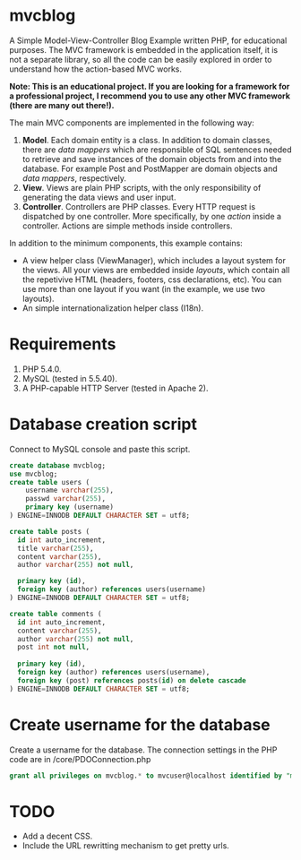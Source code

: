 mvcblog
=======

A Simple Model-View-Controller Blog Example written PHP, for educational purposes. The MVC framework is embedded in the application itself, it is not a separate library, so all the code can be easily explored in order to understand how the action-based MVC works.

**Note: This is an educational project. If you are looking for a framework for a professional project, I recommend you to use any other MVC framework (there are many out there!).**

The main MVC components are implemented in the following way:

1. **Model**. Each domain entity is a class. In addition to domain classes, there are _data mappers_ which are responsible of SQL sentences needed to retrieve and save instances of the domain objects from and into the database. For example Post and PostMapper are domain objects and _data mappers_, respectively.
2. **View**. Views are plain PHP scripts, with the only responsibility of generating the data views and user input.
3. **Controller**. Controllers are PHP classes. Every HTTP request is dispatched by one controller. More specifically, by one _action_ inside a controller. Actions are simple methods inside controllers.

In addition to the minimum components, this example contains:

- A view helper class (ViewManager), which includes a layout system for the views. All your views are embedded inside _layouts_, which contain all the repetivive HTML (headers, footers, css declarations, etc). You can use more than one layout if you want (in the example, we use two layouts).
- An simple internationalization helper class (I18n).

# Requirements
1. PHP 5.4.0.
2. MySQL (tested in 5.5.40).
3. A PHP-capable HTTP Server (tested in Apache 2).

# Database creation script
Connect to MySQL console and paste this script.
```sql
create database mvcblog;
use mvcblog;
create table users ( 
    username varchar(255), 
    passwd varchar(255), 
    primary key (username) 
) ENGINE=INNODB DEFAULT CHARACTER SET = utf8;

create table posts ( 
  id int auto_increment, 
  title varchar(255),
  content varchar(255), 
  author varchar(255) not null, 

  primary key (id), 
  foreign key (author) references users(username)
) ENGINE=INNODB DEFAULT CHARACTER SET = utf8;

create table comments (
  id int auto_increment,   
  content varchar(255), 
  author varchar(255) not null, 
  post int not null, 
  
  primary key (id),  
  foreign key (author) references users(username), 
  foreign key (post) references posts(id) on delete cascade
) ENGINE=INNODB DEFAULT CHARACTER SET = utf8;
```
# Create username for the database
Create a username for the database. The connection settings in the PHP code are in /core/PDOConnection.php
```sql
grant all privileges on mvcblog.* to mvcuser@localhost identified by "mvcblogpass";
```

# TODO

- Add a decent CSS.
- Include the URL rewritting mechanism to get pretty urls.